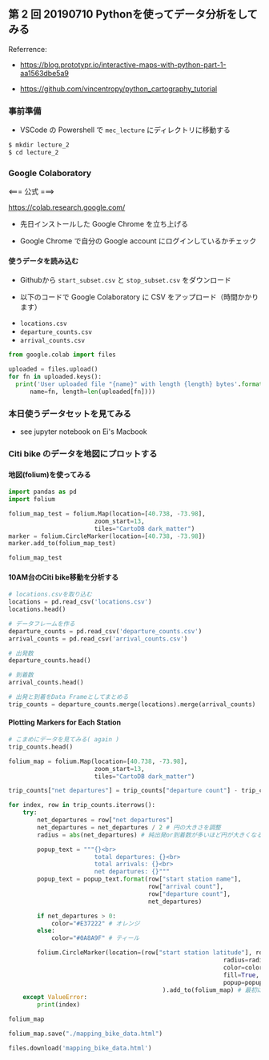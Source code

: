 ## 第 2 回 20190710 Pythonを使ってデータ分析をしてみる

Referrence:

- https://blog.prototypr.io/interactive-maps-with-python-part-1-aa1563dbe5a9

- https://github.com/vincentropy/python_cartography_tutorial

### 事前準備

- VSCode の Powershell で `mec_lecture` にディレクトリに移動する

```bash
$ mkdir lecture_2
$ cd lecture_2
```

### Google Colaboratory

  <=== 公式 ===>

  https://colab.research.google.com/

- 先日インストールした Google Chrome を立ち上げる

- Google Chrome で自分の Google account にログインしているかチェック

#### 使うデータを読み込む

- Githubから `start_subset.csv` と `stop_subset.csv` をダウンロード

- 以下のコードで Google Colaboratory に CSV をアップロード（時間かかります）

* `locations.csv`
* `departure_counts.csv`
* `arrival_counts.csv`

```python
from google.colab import files
```

```python
uploaded = files.upload()
for fn in uploaded.keys():
  print('User uploaded file "{name}" with length {length} bytes'.format(
      name=fn, length=len(uploaded[fn])))
```

### 本日使うデータセットを見てみる

- see jupyter notebook on Ei's Macbook

### Citi bike のデータを地図にプロットする

#### 地図(folium)を使ってみる

```python
import pandas as pd
import folium
```

```python
folium_map_test = folium.Map(location=[40.738, -73.98],
                        zoom_start=13,
                        tiles="CartoDB dark_matter")
marker = folium.CircleMarker(location=[40.738, -73.98])
marker.add_to(folium_map_test)
```

```python
folium_map_test
```

#### 10AM台のCiti bike移動を分析する

```python
# locations.csvを取り込む
locations = pd.read_csv('locations.csv')
locations.head()
```

```python
# データフレームを作る
departure_counts = pd.read_csv('departure_counts.csv')
arrival_counts = pd.read_csv('arrival_counts.csv')
```

```python
# 出発数
departure_counts.head()
```

```python
# 到着数
arrival_counts.head()
```

```python
# 出発と到着をData Frameとしてまとめる
trip_counts = departure_counts.merge(locations).merge(arrival_counts)
```

#### Plotting Markers for Each Station

```python
# こまめにデータを見てみる( again )
trip_counts.head()
```

```python
folium_map = folium.Map(location=[40.738, -73.98],
                        zoom_start=13,
                        tiles="CartoDB dark_matter")

trip_counts["net departures"] = trip_counts["departure count"] - trip_counts["arrival count"]

for index, row in trip_counts.iterrows():
    try:
        net_departures = row["net departures"]
        net_departures = net_departures / 2 # 円の大きさを調整
        radius = abs(net_departures) # 純出発or到着数が多いほど円が大きくなるように半径を設定しておく

        popup_text = """{}<br>
                        total departures: {}<br>
                        total arrivals: {}<br>
                        net departures: {}"""
        popup_text = popup_text.format(row["start station name"],
                                       row["arrival count"],
                                       row["departure count"],
                                       net_departures)

        if net_departures > 0:
            color="#E37222" # オレンジ
        else:
            color="#0A8A9F" # ティール

        folium.CircleMarker(location=(row["start station latitude"], row["start station longitude"]),
                                                            radius=radius,
                                                            color=color,
                                                            fill=True,
                                                            popup=popup_text
                                           ).add_to(folium_map) # 最初に定義しているfolium_mapというオブジェクトにデータを加える
    except ValueError:
        print(index)
```

```python
folium_map
```

```python
folium_map.save("./mapping_bike_data.html")
```

```python
files.download('mapping_bike_data.html')
```
